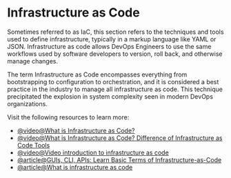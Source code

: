 # Infrastructure as Code

Sometimes referred to as IaC, this section refers to the techniques and tools used to define infrastructure, typically in a markup language like YAML or JSON. Infrastructure as code allows DevOps Engineers to use the same workflows used by software developers to version, roll back, and otherwise manage changes.

The term Infrastructure as Code encompasses everything from bootstrapping to configuration to orchestration, and it is considered a best practice in the industry to manage all infrastructure as code. This technique precipitated the explosion in system complexity seen in modern DevOps organizations.

Visit the following resources to learn more:

- [@video@What is Infrastructure as Code?](https://www.youtube.com/watch?v=zWw2wuiKd5o)
- [@video@What is Infrastructure as Code? Difference of Infrastructure as Code Tools](https://www.youtube.com/watch?v=POPP2WTJ8es)
- [@video@Video introduction to infrastructure as code](https://www.youtube.com/watch?v=zWw2wuiKd5o)
- [@article@GUIs, CLI, APIs: Learn Basic Terms of Infrastructure-as-Code](https://thenewstack.io/guis-cli-apis-learn-basic-terms-of-infrastructure-as-code/)
- [@article@What is infrastructure as code](https://www.redhat.com/en/topics/automation/what-is-infrastructure-as-code-iac)
